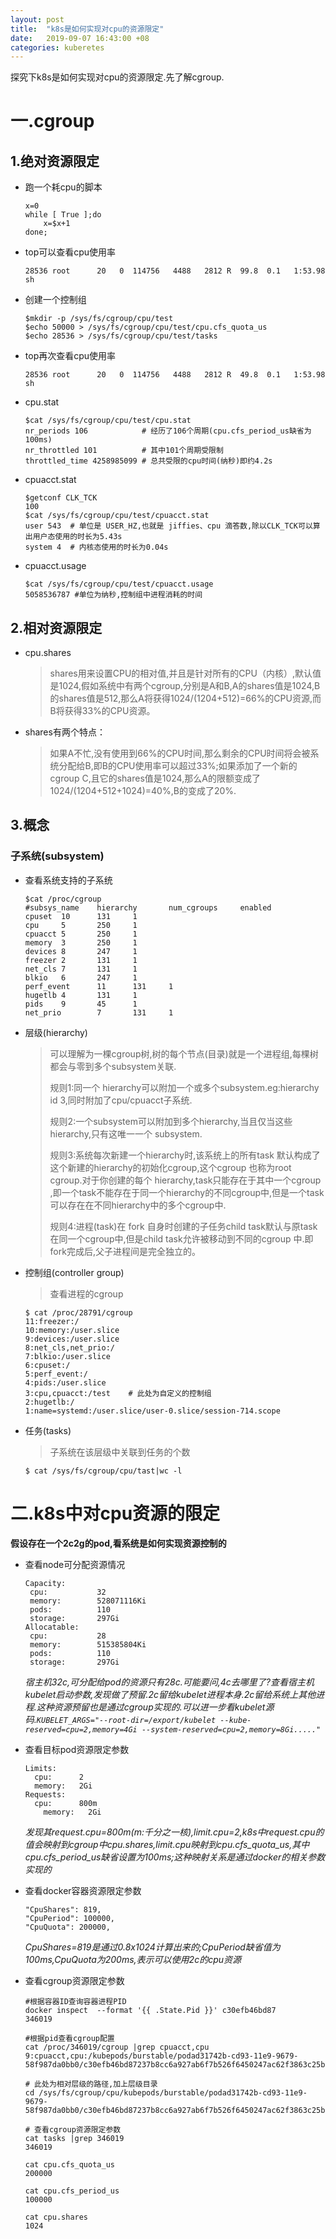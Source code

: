 ```yaml
---
layout: post
title:  "k8s是如何实现对cpu的资源限定"
date:   2019-09-07 16:43:00 +08
categories: kuberetes
---
```

探究下k8s是如何实现对cpu的资源限定.先了解cgroup.

# 一.cgroup

## 1.绝对资源限定 

- 跑一个耗cpu的脚本
	```
	x=0
	while [ True ];do
		x=$x+1
	done;
	```

- top可以查看cpu使用率
	```                     
	28536 root      20   0  114756   4488   2812 R  99.8  0.1   1:53.98 sh                                     
	```

- 创建一个控制组
	```
	$mkdir -p /sys/fs/cgroup/cpu/test
	$echo 50000 > /sys/fs/cgroup/cpu/test/cpu.cfs_quota_us
	$echo 28536 > /sys/fs/cgroup/cpu/test/tasks
	```

- top再次查看cpu使用率
	```                            
	28536 root      20   0  114756   4488   2812 R  49.8  0.1   1:53.98 sh                                    
	```

- cpu.stat
	```
	$cat /sys/fs/cgroup/cpu/test/cpu.stat 
	nr_periods 106            # 经历了106个周期(cpu.cfs_period_us缺省为100ms)
	nr_throttled 101          # 其中101个周期受限制
	throttled_time 4258985099 # 总共受限的cpu时间(纳秒)即约4.2s
	```
- cpuacct.stat
	```
	$getconf CLK_TCK
	100
	$cat /sys/fs/cgroup/cpu/test/cpuacct.stat
	user 543  # 单位是 USER_HZ,也就是 jiffies、cpu 滴答数,除以CLK_TCK可以算出用户态使用的时长为5.43s
	system 4  # 内核态使用的时长为0.04s
	```
- cpuacct.usage
	```
	$cat /sys/fs/cgroup/cpu/test/cpuacct.usage
	5058536787 #单位为纳秒,控制组中进程消耗的时间
	```

## 2.相对资源限定

- cpu.shares
	>shares用来设置CPU的相对值,并且是针对所有的CPU（内核）,默认值是1024,假如系统中有两个cgroup,分别是A和B,A的shares值是1024,B的shares值是512,那么A将获得1024/(1204+512)=66%的CPU资源,而B将获得33%的CPU资源。

- shares有两个特点：
	>如果A不忙,没有使用到66%的CPU时间,那么剩余的CPU时间将会被系统分配给B,即B的CPU使用率可以超过33%;如果添加了一个新的cgroup C,且它的shares值是1024,那么A的限额变成了1024/(1204+512+1024)=40%,B的变成了20%.


## 3.概念

### 子系统(subsystem)

- 查看系统支持的子系统 
	```
    $cat /proc/cgroup
    #subsys_name    hierarchy       num_cgroups     enabled
    cpuset  10      131     1
    cpu     5       250     1
    cpuacct 5       250     1
    memory  3       250     1
    devices 8       247     1
    freezer 2       131     1
    net_cls 7       131     1
    blkio   6       247     1
    perf_event      11      131     1
    hugetlb 4       131     1
    pids    9       45      1
    net_prio        7       131     1
	```
	
- 层级(hierarchy)
	>可以理解为一棵cgroup树,树的每个节点(目录)就是一个进程组,每棵树都会与零到多个subsystem关联.
	>
	>规则1:同一个 hierarchy可以附加一个或多个subsystem.eg:hierarchy id 3,同时附加了cpu/cpuacct子系统.
	>
	>规则2:一个subsystem可以附加到多个hierarchy,当且仅当这些 hierarchy,只有这唯一一个 subsystem.
	>
	>规则3:系统每次新建一个hierarchy时,该系统上的所有task 默认构成了这个新建的hierarchy的初始化cgroup,这个cgroup 也称为root cgroup.对于你创建的每个 hierarchy,task只能存在于其中一个cgroup ,即一个task不能存在于同一个hierarchy的不同cgroup中,但是一个task可以存在在不同hierarchy中的多个cgroup中.
	>
	>规则4:进程(task)在 fork 自身时创建的子任务child task默认与原task在同一个cgroup中,但是child task允许被移动到不同的cgroup 中.即fork完成后,父子进程间是完全独立的。

- 控制组(controller group)
	>查看进程的cgroup 
	```
	$ cat /proc/28791/cgroup 
	11:freezer:/ 
	10:memory:/user.slice
	9:devices:/user.slice
	8:net_cls,net_prio:/
	7:blkio:/user.slice
	6:cpuset:/
	5:perf_event:/
	4:pids:/user.slice
	3:cpu,cpuacct:/test    # 此处为自定义的控制组
	2:hugetlb:/
	1:name=systemd:/user.slice/user-0.slice/session-714.scope
	```

- 任务(tasks) 
	>子系统在该层级中关联到任务的个数
	```
	$ cat /sys/fs/cgroup/cpu/tast|wc -l
	```

# 二.k8s中对cpu资源的限定
**假设存在一个2c2g的pod,看系统是如何实现资源控制的**

- 查看node可分配资源情况
	```
	Capacity:
	 cpu:           32
	 memory:        528071116Ki
	 pods:          110
	 storage:       297Gi
	Allocatable:
	 cpu:           28
	 memory:        515385804Ki
	 pods:          110
	 storage:       297Gi
	```
	*宿主机32c,可分配给pod的资源只有28c.可能要问,4c去哪里了?查看宿主机kubelet启动参数,发现做了预留.2c留给kubelet进程本身.2c留给系统上其他进程.这种资源预留也是通过cgroup实现的.可以进一步看kubelet源码.`KUBELET_ARGS="--root-dir=/export/kubelet --kube-reserved=cpu=2,memory=4Gi --system-reserved=cpu=2,memory=8Gi....."`*
	

- 查看目标pod资源限定参数
	```
	Limits:
	  cpu:      2
	  memory:   2Gi
	Requests:
	  cpu:      800m
		memory:   2Gi	  
	```
	*发现其request.cpu=800m(m:千分之一核),limit.cpu=2,k8s中request.cpu的值会映射到cgroup中cpu.shares,limit.cpu映射到cpu.cfs_quota_us,其中cpu.cfs_period_us缺省设置为100ms;这种映射关系是通过docker的相关参数实现的*

- 查看docker容器资源限定参数
	```
	"CpuShares": 819,
	"CpuPeriod": 100000,
	"CpuQuota": 200000, 
	```
	
	*CpuShares=819是通过0.8x1024计算出来的;CpuPeriod缺省值为100ms,CpuQuota为200ms,表示可以使用2c的cpu资源*

- 查看cgroup资源限定参数
	```
	#根据容器ID查询容器进程PID
	docker inspect  --format '{{ .State.Pid }}' c30efb46bd87
	346019

	#根据pid查看cgroup配置
	cat /proc/346019/cgroup |grep cpuacct,cpu
	9:cpuacct,cpu:/kubepods/burstable/podad31742b-cd93-11e9-9679-58f987da0bb0/c30efb46bd87237b8cc6a927ab6f7b526f6450247ac62f3863c25bdafc10632b

	# 此处为相对层级的路径,加上层级目录
	cd /sys/fs/cgroup/cpu/kubepods/burstable/podad31742b-cd93-11e9-9679-58f987da0bb0/c30efb46bd87237b8cc6a927ab6f7b526f6450247ac62f3863c25bdafc10632b

	# 查看cgroup资源限定参数
	cat tasks |grep 346019
	346019

	cat cpu.cfs_quota_us
	200000

	cat cpu.cfs_period_us
	100000

	cat cpu.shares
	1024
	```














